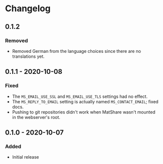 # Changelog


## 0.1.2

### Removed
* Removed German from the language choices since there are no translations yet.


## 0.1.1 - 2020-10-08

### Fixed
* The `MS_EMAIL_USE_SSL` and `MS_EMAIL_USE_TLS` settings had no effect.
* The `MS_REPLY_TO_EMAIL` setting is actually named `MS_CONTACT_EMAIL`; fixed docs.
* Pushing to git repositories didn't work when MatShare wasn't mounted in the
  webserver's root.


## 0.1.0 - 2020-10-07

### Added
* Initial release
